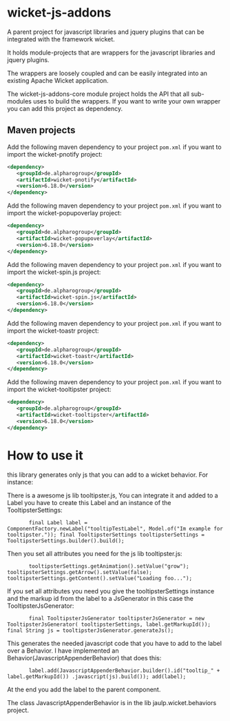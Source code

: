 wicket-js-addons
====================

A parent project for javascript libraries and jquery plugins that can be integrated with the framework wicket.

It holds module-projects that are wrappers for the javascript libraries and jquery plugins.

The wrappers are loosely coupled and can be easily integrated into an existing Apache Wicket application.

The wicket-js-addons-core module project holds the API that all sub-modules uses to build the wrappers. If you want to write your own wrapper you can add this project as dependency.


## Maven projects

Add the following maven dependency to your project `pom.xml` if you want to import the wicket-pnotify project:

```xml
<dependency>
   <groupId>de.alpharogroup</groupId>
   <artifactId>wicket-pnotify</artifactId>
   <version>6.18.0</version>
</dependency>
```

Add the following maven dependency to your project `pom.xml` if you want to import the wicket-popupoverlay project:

```xml
<dependency>
   <groupId>de.alpharogroup</groupId>
   <artifactId>wicket-popupoverlay</artifactId>
   <version>6.18.0</version>
</dependency>
```

Add the following maven dependency to your project `pom.xml` if you want to import the wicket-spin.js project:

```xml
<dependency>
   <groupId>de.alpharogroup</groupId>
   <artifactId>wicket-spin.js</artifactId>
   <version>6.18.0</version>
</dependency>
```

Add the following maven dependency to your project `pom.xml` if you want to import the wicket-toastr project:

```xml
<dependency>
   <groupId>de.alpharogroup</groupId>
   <artifactId>wicket-toastr</artifactId>
   <version>6.18.0</version>
</dependency>
```

Add the following maven dependency to your project `pom.xml` if you want to import the wicket-tooltipster project:

```xml
<dependency>
   <groupId>de.alpharogroup</groupId>
   <artifactId>wicket-tooltipster</artifactId>
   <version>6.18.0</version>
</dependency>
```

# How to use it

this library generates only js that you can add to a wicket behavior. For instance:

There is a awesome js lib tooltipster.js, You can integrate it and added to a Label you have to create this Label and an instance of the TooltipsterSettings:

`		final Label label = ComponentFactory.newLabel("tooltipTestLabel",
			Model.of("Im example for tooltipster."));
		final TooltipsterSettings tooltipsterSettings = TooltipsterSettings.builder().build();`

Then you set all attributes you need for the js lib tooltipster.js:

`		tooltipsterSettings.getAnimation().setValue("grow");
		tooltipsterSettings.getArrow().setValue(false);
		tooltipsterSettings.getContent().setValue("Loading foo...");`

If you set all attributes you need you give the tooltipsterSettings instance and the markup id from the label to a JsGenerator in this case the TooltipsterJsGenerator:

`		final TooltipsterJsGenerator tooltipsterJsGenerator = new TooltipsterJsGenerator(
			tooltipsterSettings, label.getMarkupId());
		final String js = tooltipsterJsGenerator.generateJs();`

This generates the needed javascript code that you have to add to the label over a Behavior. I have implemented an Behavior(JavascriptAppenderBehavior) that does this:

`		label.add(JavascriptAppenderBehavior.builder().id("tooltip_" + label.getMarkupId())
			.javascript(js).build());
		add(label);`

At the end you add the label to the parent component.

The class JavascriptAppenderBehavior is in the lib jaulp.wicket.behaviors project.
